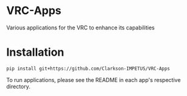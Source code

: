 # VRC-Apps
Various applications for the VRC to enhance its capabilities

# Installation

```console
pip install git+https://github.com/Clarkson-IMPETUS/VRC-Apps
```

To run applications, please see the README in each app's respective directory.
